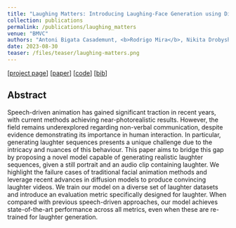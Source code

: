 ```yaml
---
title: "Laughing Matters: Introducing Laughing-Face Generation using Diffusion Models"
collection: publications
permalink: /publications/laughing_matters
venue: "BMVC"
authors: "Antoni Bigata Casademunt, <b>Rodrigo Mira</b>, Nikita Drobyshev, Konstantinos Vougioukas, Stavros Petridis, Maja Pantic"
date: 2023-08-30
teaser: /files/teaser/laughing-matters.png
---
```


[[project page](https://sites.google.com/view/laughing-matters)] [[paper](https://arxiv.org/abs/2305.08854)] [[code](https://github.com/antonibigata/Laughing-Matters)] [[bib](/files/bib/laughing-matters.bib)]

## Abstract
Speech-driven animation has gained significant traction in recent years, with current methods achieving near-photorealistic results. However, the field remains underexplored regarding non-verbal communication, despite evidence demonstrating its importance in human interaction. In particular, generating laughter sequences presents a unique challenge due to the intricacy and nuances of this behaviour. This paper aims to bridge this gap by proposing a novel model capable of generating realistic laughter sequences, given a still portrait and an audio clip containing laughter. We highlight the failure cases of traditional facial animation methods and leverage recent advances in diffusion models to produce convincing laughter videos. We train our model on a diverse set of laughter datasets and introduce an evaluation metric specifically designed for laughter. When compared with previous speech-driven approaches, our model achieves state-of-the-art performance across all metrics, even when these are re-trained for laughter generation. 